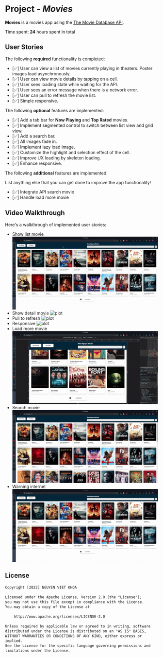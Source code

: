 # Project - *Movies*

**Movies** is a movies app using the [The Movie Database API](https://developers.themoviedb.org/3).

Time spent: **24** hours spent in total

## User Stories

The following **required** functionality is completed:

- [✅] User can view a list of movies currently playing in theaters. Poster images load asynchronously.
- [✅] User can view movie details by tapping on a cell.
- [✅] User sees loading state while waiting for the API.
- [✅] User sees an error message when there is a network error.
- [✅] User can pull to refresh the movie list.
- [✅] Simple responsive.

The following **optional** features are implemented:

- [✅] Add a tab bar for **Now Playing** and **Top Rated** movies.
- [✅] Implement segmented control to switch between list view and grid view.
- [✅] Add a search bar.
- [✅] All images fade in.
- [✅] Implement lazy load image.
- [✅] Customize the highlight and selection effect of the cell.
- [✅] Improve UX loading by skeleton loading.
- [✅] Enhance responsive.

The following **additional** features are implemented:

List anything else that you can get done to improve the app functionality!
- [✅] Integrate API search movie
- [✅] Handle load more movie

## Video Walkthrough
Here's a walkthrough of implemented user stories:


- Show list movie 
![plot](./src/demo/show%20list%20movie%202.gif)
- Show detail movie 
![plot](./src/demo/show%20list%20movie%207.gif)
- Pull to refresh
![plot](./src/demo/show%20list%20movie%204.gif)
- Responsive 
![plot](./src/demo/show%20list%20movie%206.gif)
- Load more movie
![plot](./src/demo/show%20list%20movie%201.gif)
- Search movie
![plot](./src/demo/show%20list%20movie%205.gif)
- Warning internet 
![plot](./src/demo/show%20list%20movie%203.gif)

## License

    Copyright [2022] NGUYEN VIET KHOA

    Licensed under the Apache License, Version 2.0 (the "License");
    you may not use this file except in compliance with the License.
    You may obtain a copy of the License at

        http://www.apache.org/licenses/LICENSE-2.0

    Unless required by applicable law or agreed to in writing, software
    distributed under the License is distributed on an "AS IS" BASIS,
    WITHOUT WARRANTIES OR CONDITIONS OF ANY KIND, either express or implied.
    See the License for the specific language governing permissions and
    limitations under the License.

